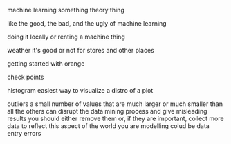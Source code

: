 machine learning something theory thing

like the good, the bad, and the ugly of machine learning

doing it locally or renting a machine thing

weather it's good or not for stores and other places

getting started with orange

check points

histogram
easiest way to visualize  a distro of a plot

outliers
a small number of values that are much larger or much smaller than all the others
can disrupt the data mining process and give misleading results
you should either remove them or, if they are important, collect more data to reflect this aspect of the world you are modelling
colud be data entry errors

